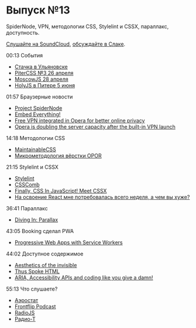 # Выпуск №13

SpiderNode, VPN, методологии CSS, Stylelint и CSSX, параллакс, доступность.

[Слушайте на SoundCloud](https://soundcloud.com/web-standards/episode-13), [обсуждайте в Слаке](https://web-standards.slack.com/messages/podcast/).

00:13 События

- [Стачка в Ульяновске](http://nastachku.ru/)
- [PiterCSS №3 26 апреля](https://pitercss.timepad.ru/event/318387/)
- [MoscowJS 28 апреля](http://moscowjs.ru/)
- [HolyJS в Питере 5 июня](http://holyjs.ru/)

01:57 Браузерные новости

- [Project SpiderNode](https://ehsanakhgari.org/blog/2016-04-20/project-spidernode)
- [Embed Everything!](https://medium.com/p/9aeff6911da0)
- [Free VPN integrated in Opera for better online privacy](http://www.opera.com/blogs/desktop/2016/04/free-vpn-integrated-opera-for-windows-mac/)
- [Opera is doubling the server capacity after the built-in VPN launch](http://www.opera.com/blogs/news/2016/04/opera-doubling-server-capacity-vpn/)

14:18 Методологии CSS

- [MaintainableCSS](http://maintainablecss.com/)
- [Микрометодология вёрстки OPOR](http://nano.sapegin.ru/all/opor-methodology)

21:15 Stylelint и CSSX

- [Stylelint](https://css-tricks.com/stylelint/)
- [CSSComb](http://csscomb.com/)
- [Finally, CSS In JavaScript! Meet CSSX](https://www.smashingmagazine.com/2016/04/finally-css-javascript-meet-cssx/)
- [На освоение React мне потребовалась всего неделя, а чем вы хуже?](http://css-live.ru/articles/na-osvoenie-react-mne-potrebovalas-vsego-nedelya-a-chem-vy-xuzhe.html)

36:41 Параллакс

- [Diving In: Parallax](https://youtu.be/lmZd7KlkJvc?list=PL08jItIqOb2r4k_v0WwIjwWptv5BTsBK1)

43:05 Booking сделал PWA

- [Progressive Web Apps with Service Workers](http://blog.booking.com/progressive-web-apps-with-service-workers.html)

44:02 Доступное содержимое

- [Aesthetics of the invisible](https://francescoschwarz.de/en/blog/aesthetics-of-the-invisible/)
- [Thus Spoke HTML](https://www.paciellogroup.com/blog/2015/10/thus-spoke-html/)
- [ARIA, Accessibility APIs and coding like you give a damn!](https://vimeo.com/134451991)

55:13 Что слушаете?

- [Аэростат](https://itunes.apple.com/ru/podcast/aerostat/id1069719490)
- [Frontflip Podcast](http://frontflip.me/)
- [RadioJS](https://radiojs.ru/)
- [Радио-Т](https://radio-t.com/)
